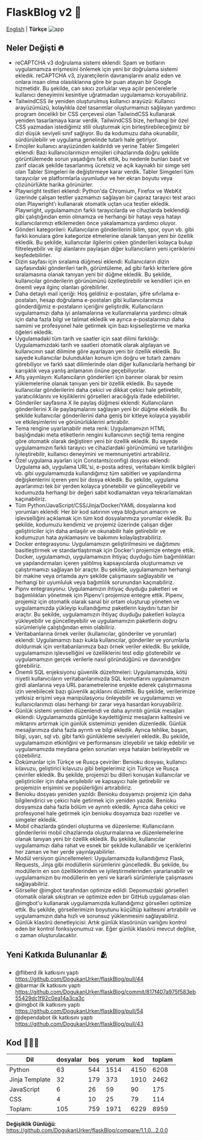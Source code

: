 # FlaskBlog v2 📜

[English](./version2Changelog.md) | **Türkçe**
![app](https://github.com/DogukanUrker/flaskBlog/blob/main/images/Light.png?raw=true)

## Neler Değişti 🔥

- reCAPTCHA v3 doğrulama sistemi eklendi: Spam ve botların uygulamamıza erişmesini önlemek için yeni bir doğrulama sistemi ekledik. reCAPTCHA v3, ziyaretçilerin davranışlarını analiz eden ve onlara insan olma olasılıklarına göre bir puan atayan bir Google hizmetidir. Bu şekilde, can sıkıcı zorluklar veya açılır pencerelerle kullanıcı deneyimini kesintiye uğratmadan uygulamamızı koruyabiliriz.
- TailwindCSS ile yeniden oluşturulmuş kullanıcı arayüzü: Kullanıcı arayüzümüzü, kolaylıkla özel tasarımlar oluşturmamızı sağlayan yardımcı program öncelikli bir CSS çerçevesi olan TailwindCSS kullanarak yeniden tasarlamaya karar verdik. TailwindCSS bize, herhangi bir özel CSS yazmadan istediğimiz stili oluşturmak için birleştirebileceğimiz bir dizi düşük seviyeli sınıf sağlıyor. Bu da kodumuzu daha okunabilir, sürdürülebilir ve uygulama genelinde tutarlı hale getiriyor.
- Emojiler kullanıcı arayüzünden kaldırıldı ve yerine Tabler Simgeleri eklendi: Bazı kullanıcılarımızın emojileri cihazlarında doğru şekilde görüntülemede sorun yaşadığını fark ettik, bu nedenle bunları basit ve zarif olacak şekilde tasarlanmış ücretsiz ve açık kaynaklı bir simge seti olan Tabler Simgeleri ile değiştirmeye karar verdik. Tabler Simgeleri tüm tarayıcılar ve platformlarla uyumludur ve her ekran boyutu veya çözünürlükte harika görünürler.
- Playwright testleri eklendi: Python'da Chromium, Firefox ve WebKit üzerinde çalışan testler yazmamızı sağlayan bir çapraz tarayıcı test aracı olan Playwright'ı kullanarak otomatik uçtan uca testler ekledik. Playwright, uygulamamızın farklı tarayıcılarda ve cihazlarda beklendiği gibi çalıştığından emin olmamıza ve herhangi bir hatayı veya hatayı kullanıcılarımızı etkilemeden önce yakalamamıza yardımcı oluyor.
- Gönderi kategorileri: Kullanıcıların gönderilerini bilim, spor, oyun vb. gibi farklı konulara göre kategorize etmelerine olanak tanıyan yeni bir özellik ekledik. Bu şekilde, kullanıcılar ilgilerini çeken gönderileri kolayca bulup filtreleyebilir ve ilgi alanlarını paylaşan diğer kullanıcıların yeni içeriklerini keşfedebilirler.
- Dizin sayfası için sıralama düğmesi eklendi: Kullanıcıların dizin sayfasındaki gönderileri tarih, görüntüleme, ad gibi farklı kriterlere göre sıralamasına olanak tanıyan yeni bir düğme ekledik. Bu şekilde, kullanıcılar gönderilerin görünümünü özelleştirebilir ve kendileri için en önemli veya ilginç olanları görebilirler.
- Daha detaylı mail içeriği: Hoş geldiniz e-postaları, şifre sıfırlama e-postaları, hesap doğrulama e-postaları gibi kullanıcılarımıza gönderdiğimiz e-postaların içeriğini geliştirdik. Kullanıcıların uygulamamızı daha iyi anlamalarına ve kullanmalarına yardımcı olmak için daha fazla bilgi ve talimat ekledik ve ayrıca e-postalarımızı daha samimi ve profesyonel hale getirmek için bazı kişiselleştirme ve marka öğeleri ekledik.
- Uygulamadaki tüm tarih ve saatler için saat dilimi farklılığı: Uygulamamızdaki tarih ve saatleri otomatik olarak algılayan ve kullanıcının saat dilimine göre ayarlayan yeni bir özellik ekledik. Bu sayede kullanıcılar bulundukları konum için doğru ve tutarlı zamanı görebiliyor ve farklı saat dilimlerinde olan diğer kullanıcılarla herhangi bir karışıklık veya yanlış anlamanın önüne geçebiliyorlar.
- Afiş yayınlayın: Kullanıcıların gönderileri için banner olarak bir resim yüklemelerine olanak tanıyan yeni bir özellik ekledik. Bu sayede kullanıcılar gönderilerini daha çekici ve dikkat çekici hale getirebilir, yaratıcılıklarını ve kişiliklerini görselleri aracılığıyla ifade edebilirler.
- Gönderiler sayfasına X ile paylaş düğmesi eklendi: Kullanıcıların gönderilerini X ile paylaşmalarını sağlayan yeni bir düğme ekledik. Bu şekilde kullanıcılar gönderilerini daha geniş bir kitleye kolayca yayabilir ve etkileşimlerini ve görünürlüklerini artırabilir.
- Tema rengine uyarlanabilir meta renk: Uygulamamızın HTML başlığındaki meta etiketlerin rengini kullanıcının seçtiği tema rengine göre otomatik olarak değiştiren yeni bir özellik ekledik. Bu sayede uygulamamızın farklı tarayıcı ve cihazlardaki görünümünü ve tutarlılığını iyileştirebilir, kullanıcı deneyimini ve memnuniyetini artırabiliriz.
- Özel uygulama ayarları için Constants(config) dosyası eklendi: Uygulama adı, uygulama URL'si, e-posta adresi, veritabanı kimlik bilgileri vb. gibi uygulamamızda kullandığımız tüm sabitleri ve yapılandırma değişkenlerini içeren yeni bir dosya ekledik. Bu şekilde, uygulama ayarlarımızı tek bir yerden kolayca yönetebilir ve güncelleyebilir ve kodumuzda herhangi bir değeri sabit kodlamaktan veya tekrarlamaktan kaçınabiliriz.
- Tüm Python/JavaScript/CSS/Jinja/Docker/YAML dosyalarına kod yorumları eklendi: Her bir kod satırının veya bloğunun amacını ve işlevselliğini açıklamak için tüm kod dosyalarımıza yorumlar ekledik. Bu şekilde, kodumuzu kendimiz ve projemiz üzerinde çalışan diğer geliştiriciler için daha anlaşılır ve okunabilir hale getirebilir ve kodumuzun hata ayıklamasını ve bakımını kolaylaştırabiliriz.
- Docker entegrasyonu: Uygulamamızın geliştirilmesini ve dağıtımını basitleştirmek ve standartlaştırmak için Docker'ı projemize entegre ettik. Docker, uygulamamızı, uygulamamızın ihtiyaç duyduğu tüm bağımlılıkları ve yapılandırmaları içeren yalıtılmış kapsayıcılarda oluşturmamızı ve çalıştırmamızı sağlayan bir araçtır. Bu şekilde, uygulamamızın herhangi bir makine veya ortamda aynı şekilde çalışmasını sağlayabilir ve herhangi bir uyumluluk veya bağımlılık sorunundan kaçınabiliriz.
- Pipnv entegrasyonu: Uygulamamızın ihtiyaç duyduğu paketleri ve bağımlılıkları yönetmek için Pipenv'i projemize entegre ettik. Pipenv, projemiz için otomatik olarak sanal bir ortam oluşturup yöneten ve uygulamamızda yükleyip kullandığımız paketlerin kaydını tutan bir araçtır. Bu şekilde, uygulamamızın ihtiyaç duyduğu paketleri kolayca yükleyebilir ve güncelleyebilir ve uygulamamızın paketlerin doğru sürümleriyle çalıştığından emin olabiliriz.
- Veritabanlarına örnek veriler (kullanıcılar, gönderiler ve yorumlar) eklendi: Uygulamamızı bazı kukla kullanıcılar, gönderiler ve yorumlarla doldurmak için veritabanlarımıza bazı örnek veriler ekledik. Bu şekilde, uygulamamızın işlevselliğini ve özelliklerini test edip gösterebilir ve uygulamamızın gerçek verilerle nasıl göründüğünü ve davrandığını görebiliriz.
- Önemli SQL enjeksiyonu güvenlik düzeltmeleri: Uygulamamızda, kötü niyetli kullanıcıların veritabanlarımızda SQL komutlarını uygulamamızın girdi alanlarına veya URL parametrelerine enjekte ederek çalıştırmasına izin verebilecek bazı güvenlik açıklarını düzelttik. Bu şekilde, verilerimize yetkisiz erişimi veya manipülasyonu önleyebilir ve uygulamamızı ve kullanıcılarımızı olası herhangi bir zarar veya hasardan koruyabiliriz.
- Günlük sistemi yeniden düzenlendi ve daha ayrıntılı günlük mesajları eklendi: Uygulamamızda günlüğe kaydettiğimiz mesajların kalitesini ve miktarını artırmak için günlük sistemimizi yeniden düzenledik. Günlük mesajlarımıza daha fazla ayrıntı ve bilgi ekledik. Ayrıca tehlike, başarı, bilgi, uyarı, sql vb. gibi farklı günlükleme seviyeleri ekledik. Bu şekilde, uygulamamızın etkinliğini ve performansını izleyebilir ve takip edebilir ve uygulamamızda meydana gelen sorunları veya hataları belirleyebilir ve çözebiliriz.
- Dokümanlar için Türkçe ve Rusça çeviriler: Benioku dosyası, kullanıcı kılavuzu, geliştirici kılavuzu gibi belgelerimiz için Türkçe ve Rusça çeviriler ekledik. Bu şekilde, projemizi bu dilleri konuşan kullanıcılar ve geliştiriciler için daha erişilebilir ve kapsayıcı hale getirebilir ve projemizin erişimini ve popülerliğini artırabiliriz.
- Benioku dosyası yeniden yazıldı: Benioku dosyamızı projemiz için daha bilgilendirici ve çekici hale getirmek için yeniden yazdık. Benioku dosyamıza daha fazla bölüm ve ayrıntı ekledik. Ayrıca daha çekici ve profesyonel hale getirmek için benioku dosyamıza bazı rozetler ve simgeler ekledik.
- Mobil cihazlarda gönderi oluşturma ve düzenleme: Kullanıcıların gönderilerini mobil cihazlarında oluşturmalarına ve düzenlemelerine olanak tanıyan yeni bir özellik ekledik. Bu şekilde, kullanıcılar uygulamamızı daha rahat ve esnek bir şekilde kullanabilir ve içeriklerini her zaman ve her yerde yayınlayabilirler.
- Modül versiyon güncellemeleri: Uygulamamızda kullandığımız Flask, Requests, Jinja gibi modüllerin sürümlerini güncelledik. Bu şekilde, bu modüllerin en son özelliklerinden ve iyileştirmelerinden yararlanabilir ve uygulamamızın bu modüllerin en yeni ve kararlı sürümleriyle çalışmasını sağlayabiliriz.
- Görseller @imgbot tarafından optimize edildi: Depomuzdaki görselleri otomatik olarak sıkıştıran ve optimize eden bir GitHub uygulaması olan @imgbot'u kullanarak uygulamamızda kullandığımız görselleri optimize ettik. Bu şekilde, görsellerimizin boyutunu küçültüp kalitesini artırabilir ve uygulamamızın daha hızlı ve sorunsuz yüklenmesini sağlayabiliriz.
- Günlük klasörü denetleyicisi: Artık günlük klasörünün varlığını kontrol eden bir kontrol fonksiyonumuz var. Eğer günlük klasörü mevcut değilse, o zaman oluşturulacaktır.

## Yeni Katkıda Bulunanlar 🫂

- @fliberd ilk katkısını yaptı <https://github.com/DogukanUrker/flaskBlog/pull/44>
- @barmar ilk katkısını yaptı https://github.com/DogukanUrker/flaskBlog/commit/817f407a975f583eb55429dc1f92c0ea14a3ca3c
- @imgbot ilk katkısını yaptı <https://github.com/DogukanUrker/flaskBlog/pull/54>
- @dependabot ilk katkısını yaptı <https://github.com/DogukanUrker/flaskBlog/pull/43>

## Kod 🧑🏻‍💻

| Dil            | dosyalar | boş | yorum | kod  | toplam |
| -------------- | -------- | --- | ----- | ---- | ------ |
| Python         | 63       | 544 | 1514  | 4150 | 6208   |
| Jinja Template | 32       | 179 | 373   | 1910 | 2462   |
| JavaScript     | 6        | 26  | 59    | 90   | 175    |
| CSS            | 4        | 10  | 25    | 79   | 114    |
| Toplam:        | 105      | 759 | 1971  | 6229 | 8959   |

**Değişiklik Günlüğü**: https://github.com/DogukanUrker/flaskBlog/compare/1.1.0...2.0.0
